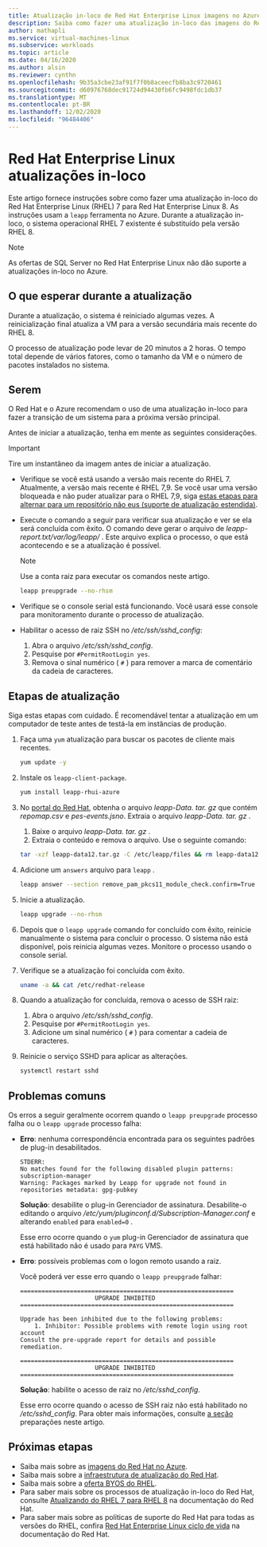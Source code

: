 ```yaml
---
title: Atualização in-loco de Red Hat Enterprise Linux imagens no Azure
description: Saiba como fazer uma atualização in-loco das imagens do Red Hat Enterprise 7. x para a versão mais recente do 8. x.
author: mathapli
ms.service: virtual-machines-linux
ms.subservice: workloads
ms.topic: article
ms.date: 04/16/2020
ms.author: alsin
ms.reviewer: cynthn
ms.openlocfilehash: 9b35a3cbe23af91f7f0b8aceecfb8ba3c9720461
ms.sourcegitcommit: d60976768dec91724d94430fb6fc9498fdc1db37
ms.translationtype: MT
ms.contentlocale: pt-BR
ms.lasthandoff: 12/02/2020
ms.locfileid: "96484406"
---
```

# <a name="red-hat-enterprise-linux-in-place-upgrades"></a>Red Hat Enterprise Linux atualizações in-loco

Este artigo fornece instruções sobre como fazer uma atualização in-loco do Red Hat Enterprise Linux (RHEL) 7 para Red Hat Enterprise Linux 8. As instruções usam a `leapp` ferramenta no Azure. Durante a atualização in-loco, o sistema operacional RHEL 7 existente é substituído pela versão RHEL 8.

>[!Note] 
> As ofertas de SQL Server no Red Hat Enterprise Linux não dão suporte a atualizações in-loco no Azure.

## <a name="what-to-expect-during-the-upgrade"></a>O que esperar durante a atualização
Durante a atualização, o sistema é reiniciado algumas vezes. A reinicialização final atualiza a VM para a versão secundária mais recente do RHEL 8. 

O processo de atualização pode levar de 20 minutos a 2 horas. O tempo total depende de vários fatores, como o tamanho da VM e o número de pacotes instalados no sistema.

## <a name="preparations"></a>Serem
O Red Hat e o Azure recomendam o uso de uma atualização in-loco para fazer a transição de um sistema para a próxima versão principal. 

Antes de iniciar a atualização, tenha em mente as seguintes considerações. 

>[!Important] 
> Tire um instantâneo da imagem antes de iniciar a atualização.

* Verifique se você está usando a versão mais recente do RHEL 7. Atualmente, a versão mais recente é RHEL 7,9. Se você usar uma versão bloqueada e não puder atualizar para o RHEL 7,9, siga [estas etapas para alternar para um repositório não eus (suporte de atualização estendida)](./redhat-rhui.md#switch-a-rhel-7x-vm-back-to-non-eus-remove-a-version-lock).

* Execute o comando a seguir para verificar sua atualização e ver se ela será concluída com êxito. O comando deve gerar o arquivo de *leapp-report.txt/var/log/leapp/* . Este arquivo explica o processo, o que está acontecendo e se a atualização é possível.

    >[!NOTE]
    > Use a conta raiz para executar os comandos neste artigo. 

    ```bash
    leapp preupgrade --no-rhsm
    ```
* Verifique se o console serial está funcionando. Você usará esse console para monitoramento durante o processo de atualização.

* Habilitar o acesso de raiz SSH no */etc/ssh/sshd_config*:
    1. Abra o arquivo */etc/ssh/sshd_config*.
    1. Pesquise por `#PermitRootLogin yes`.
    1. Remova o sinal numérico ( `#` ) para remover a marca de comentário da cadeia de caracteres.

## <a name="upgrade-steps"></a>Etapas de atualização

Siga estas etapas com cuidado. É recomendável tentar a atualização em um computador de teste antes de testá-la em instâncias de produção.

1. Faça uma `yum` atualização para buscar os pacotes de cliente mais recentes.
    ```bash
    yum update -y
    ```

1. Instale os `leapp-client-package`.
    ```bash
    yum install leapp-rhui-azure
    ```
    
1. No [portal do Red Hat](https://access.redhat.com/articles/3664871), obtenha o arquivo *leapp-Data. tar. gz* que contém *repomap.csv* e *pes-events.jsno*. Extraia o arquivo *leapp-Data. tar. gz* .
    1. Baixe o arquivo *leapp-Data. tar. gz* .
    1. Extraia o conteúdo e remova o arquivo. Use o seguinte comando:
    ```bash
    tar -xzf leapp-data12.tar.gz -C /etc/leapp/files && rm leapp-data12.tar.gz
    ```

1. Adicione um `answers` arquivo para `leapp` .
    ```bash
    leapp answer --section remove_pam_pkcs11_module_check.confirm=True --add
    ``` 

1. Inicie a atualização.
    ```bash
    leapp upgrade --no-rhsm
    ```
1.  Depois que o `leapp upgrade` comando for concluído com êxito, reinicie manualmente o sistema para concluir o processo. O sistema não está disponível, pois reinicia algumas vezes. Monitore o processo usando o console serial.

1.  Verifique se a atualização foi concluída com êxito.
    ```bash
    uname -a && cat /etc/redhat-release
    ```

1. Quando a atualização for concluída, remova o acesso de SSH raiz:
    1. Abra o arquivo */etc/ssh/sshd_config*.
    1. Pesquise por `#PermitRootLogin yes`.
    1. Adicione um sinal numérico ( `#` ) para comentar a cadeia de caracteres.

1. Reinicie o serviço SSHD para aplicar as alterações.
    ```bash
    systemctl restart sshd
    ```
## <a name="common-problems"></a>Problemas comuns

Os erros a seguir geralmente ocorrem quando o `leapp preupgrade` processo falha ou o `leapp upgrade` processo falha:

* **Erro**: nenhuma correspondência encontrada para os seguintes padrões de plug-in desabilitados.

    ```plaintext
    STDERR:
    No matches found for the following disabled plugin patterns: subscription-manager
    Warning: Packages marked by Leapp for upgrade not found in repositories metadata: gpg-pubkey
    ```

    **Solução**: desabilite o plug-in Gerenciador de assinatura. Desabilite-o editando o arquivo */etc/yum/pluginconf.d/Subscription-Manager.conf* e alterando `enabled` para `enabled=0` .

    Esse erro ocorre quando o `yum` plug-in Gerenciador de assinatura que está habilitado não é usado para `PAYG` VMS.

* **Erro**: possíveis problemas com o logon remoto usando a raiz.

    Você poderá ver esse erro quando o `leapp preupgrade` falhar:

    ```structured-text
    ============================================================
                         UPGRADE INHIBITED
    ============================================================
    
    Upgrade has been inhibited due to the following problems:
        1. Inhibitor: Possible problems with remote login using root account
    Consult the pre-upgrade report for details and possible remediation.
    
    ============================================================
                         UPGRADE INHIBITED
    ============================================================
    ```
    **Solução**: habilite o acesso de raiz no */etc/sshd_config*.

    Esse erro ocorre quando o acesso de SSH raiz não está habilitado no */etc/sshd_config*. Para obter mais informações, consulte [a seção](#preparations) preparações neste artigo. 


## <a name="next-steps"></a>Próximas etapas
* Saiba mais sobre as [imagens do Red Hat no Azure](./redhat-images.md).
* Saiba mais sobre a [infraestrutura de atualização do Red Hat](./redhat-rhui.md).
* Saiba mais sobre a [oferta BYOS do RHEL](./byos.md).
* Para saber mais sobre os processos de atualização in-loco do Red Hat, consulte [Atualizando do RHEL 7 para RHEL 8](https://access.redhat.com/documentation/en-us/red_hat_enterprise_linux/8/html-single/upgrading_from_rhel_7_to_rhel_8/index) na documentação do Red Hat.
* Para saber mais sobre as políticas de suporte do Red Hat para todas as versões do RHEL, confira [Red Hat Enterprise Linux ciclo de vida](https://access.redhat.com/support/policy/updates/errata) na documentação do Red Hat.